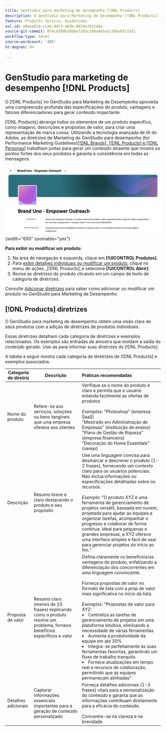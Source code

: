 ```yaml
---
title: GenStudio para marketing de desempenho [!DNL Products]
description: O GenStudio para Marketing de Desempenho [!DNL Products] incorpora todos os aspectos do seu produto—imagens, descrições e propostas de valor—para criar conteúdo relevante que destaque os pontos fortes do produto e mantenha a consistência nas mensagens do produto.
feature: Products Service, Guidelines
exl-id: a9aee814-cca6-4973-a6db-842de7622a8a
source-git-commit: 874c6f08b39b6e72d2c3d4ade5a2c78be0fcfa31
workflow-type: tm+mt
source-wordcount: '485'
ht-degree: 0%

---
```


# GenStudio para marketing de desempenho [!DNL Products]

O [!DNL Products] no GenStudio para Marketing de Desempenho aproveita uma compreensão profunda das especificações do produto, vantagens e fatores diferenciadores para gerar conteúdo impactante.

[!DNL Products] abrange todos os elementos de um produto específico, como imagens, descrições e propostas de valor, para criar uma representação de marca coesa. Utilizando a tecnologia avançada de IA do Adobe, as diretrizes de Marketing do GenStudio para desempenho (for Performance Marketing Guidelines)[[!DNL Brands], [!DNL Products] e [!DNL Personas]](/help/user-guide/guidelines/overview.md) trabalham juntas para gerar um conteúdo atraente que mostre os pontos fortes dos seus produtos e garanta a consistência em todas as mensagens.

![[!DNL Products] diretrizes no GenStudio para Marketing de Desempenho](/help/assets/products-guidelines.png){width="650" zoomable="yes"}

**Para exibir ou modificar um produto**:

1. Na área de navegação à esquerda, clique em **[!UICONTROL Produtos]**.
1. Para [exibir detalhes individuais ou modificar um produto](add-guidelines.md#manage-products), clique no menu de ações _[!DNL Products]_e selecione **[!UICONTROL Abrir]**.
1. Revise as diretrizes do produto clicando em um campo de texto de categoria de diretrizes.

Consulte [Adicionar diretrizes](add-guidelines.md) para saber como adicionar ou modificar um produto no GenStudio para Marketing de Desempenho.

## [!DNL Products] diretrizes

O GenStudio para marketing de desempenho obtém uma visão clara de seus produtos com a adição de diretrizes de produtos individuais.

Essas diretrizes detalham cada categoria de diretrizes e exemplos relacionados. Os exemplos são entradas de amostra que moldam a saída do conteúdo gerado. Use-as para informar suas diretrizes do [!DNL Products].

A tabela a seguir mostra cada categoria de diretrizes de [!DNL Products] e exemplos associados.

| Categoria de diretriz | Descrição | Práticas recomendadas |
| ------------------| ----------------| :---------- |
| Nome do produto | Refere-se aos serviços, soluções ou bens tangíveis que uma empresa oferece aos clientes | Verifique se o nome do produto é claro e permita que o usuário entenda facilmente as ofertas de produtos <br><br>_Exemplos_: &quot;Photoshop&quot; (empresa SaaS)<br>&quot;Mestrado em Administração de Empresas&quot; (instituição de ensino)<br>&quot;Plano de Gestão de Riqueza&quot; (empresa financeira)<br>&quot;Decoração do Home Essentials&quot; (varejo) |
| Descrição | Resumo breve e claro destacando o produto e seu propósito | Use uma linguagem concisa para desmarcar e descrever o produto (1-2 frases), fornecendo um contexto claro para os usuários potenciais. Não inclua informações ou especificações detalhadas sobre os recursos.<br><br>_Exemplo_: &quot;O produto XYZ é uma ferramenta de gerenciamento de projetos versátil, baseada em nuvem, projetada para ajudar as equipes a organizar tarefas, acompanhar o progresso e colaborar de forma contínua. Ideal para pequenas e grandes empresas, a XYZ oferece uma interface simples e fácil de usar para gerenciar projetos do início ao fim.&quot; |
| Proposta de valor | Resumo claro (menos de 10 frases) explicando como o produto resolve um problema, fornece benefícios específicos e valor | Defina claramente os benefícios/as vantagens do produto, enfatizando a diferenciação dos concorrentes em uma linguagem convincente.<br><br>Forneça propostas de valor no formato de lista com a prop de valor mais significativa no início da lista.<br><br>_Exemplos_: &quot;Propostas de valor para XYZ:<br><li>Centraliza as tarefas de gerenciamento de projetos em uma plataforma intuitiva, eliminando a necessidade de várias ferramentas</li><li>Aumenta a produtividade da equipe em até 30%</li><li>Integra-se perfeitamente às suas ferramentas favoritas, garantindo um fluxo de trabalho tranquilo</li><li>Fornece atualizações em tempo real e recursos de colaboração, permitindo que as equipes permaneçam alinhadas&quot;</li> |
| Detalhes adicionais | Capturar informações essenciais importantes para a geração de conteúdo personalizado | Forneça detalhes adicionais (1-3 frases) vitais para a personalização do conteúdo e garanta que as informações contribuam diretamente para a eficácia do conteúdo.<br><br>Concentre-se na clareza e na brevidade. |
